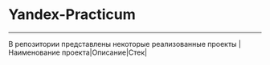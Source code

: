 # Yandex-Practicum
***
В репозитории представлены некоторые реализованные проекты 
|Наименование проекта|Описание|Стек|

